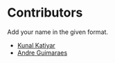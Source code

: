 # Contributors

Add your name in the given format.

- [Kunal Katiyar](https://github.com/kunal2812/)
- [Andre Guimaraes](https://github.com/Andrerg01)
